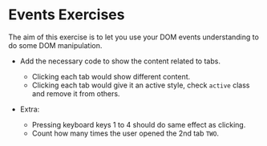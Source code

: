 # Events Exercises

The aim of this exercise is to let you use your DOM events understanding to do some DOM manipulation.

 - Add the necessary code to show the content related to tabs.
   - Clicking each tab would show different content.
   - Clicking each tab would give it an active style, check `active` class and remove it from others.

 - Extra:
   - Pressing keyboard keys 1 to 4 should do same  effect as clicking.
   - Count how many times the user opened the 2nd tab `TWO`.
